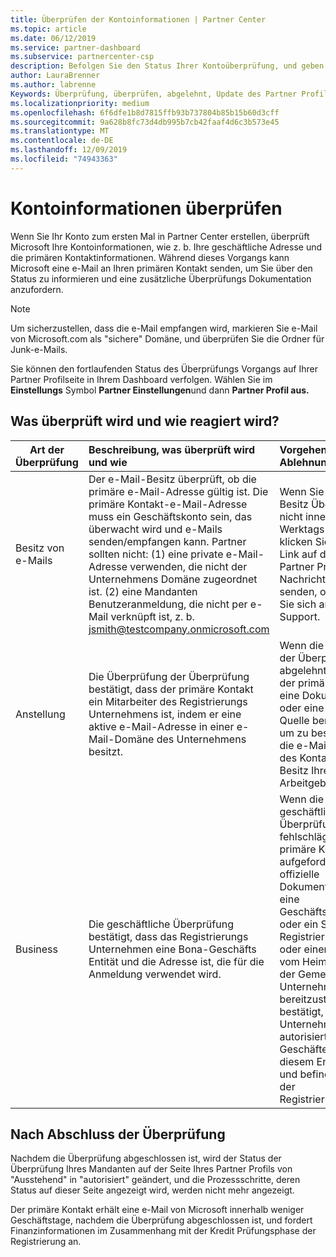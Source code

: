 ```yaml
---
title: Überprüfen der Kontoinformationen | Partner Center
ms.topic: article
ms.date: 06/12/2019
ms.service: partner-dashboard
ms.subservice: partnercenter-csp
description: Befolgen Sie den Status Ihrer Kontoüberprüfung, und geben Sie bei Bedarf weitere Informationen an.
author: LauraBrenner
ms.author: labrenne
Keywords: Überprüfung, überprüfen, abgelehnt, Update des Partner Profils
ms.localizationpriority: medium
ms.openlocfilehash: 6f6dfe1b8d7815ffb93b737804b85b15b60d3cff
ms.sourcegitcommit: 9a628b8fc73d4db995b7cb42faaf4d6c3b573e45
ms.translationtype: MT
ms.contentlocale: de-DE
ms.lasthandoff: 12/09/2019
ms.locfileid: "74943363"
---
```

# <a name="verify-your-account-information"></a>Kontoinformationen überprüfen

Wenn Sie Ihr Konto zum ersten Mal in Partner Center erstellen, überprüft Microsoft Ihre Kontoinformationen, wie z. b. Ihre geschäftliche Adresse und die primären Kontaktinformationen. Während dieses Vorgangs kann Microsoft eine e-Mail an Ihren primären Kontakt senden, um Sie über den Status zu informieren und eine zusätzliche Überprüfungs Dokumentation anzufordern. 

>[!Note]
>Um sicherzustellen, dass die e-Mail empfangen wird, markieren Sie e-Mail von Microsoft.com als "sichere" Domäne, und überprüfen Sie die Ordner für Junk-e-Mails.

Sie können den fortlaufenden Status des Überprüfungs Vorgangs auf Ihrer Partner Profilseite in Ihrem Dashboard verfolgen. Wählen Sie im **Einstellungs** Symbol **Partner Einstellungen**und dann **Partner Profil aus.**

## <a name="what-is-verified-and-how-to-respond"></a>Was überprüft wird und wie reagiert wird?

|**Art der Überprüfung**   |**Beschreibung, was überprüft wird und wie**   |**Vorgehensweisen bei Ablehnung**   |
|----------------------------|:-----------------------------------|:--------------------------------------|
|Besitz von e-Mails   |Der e-Mail-Besitz überprüft, ob die primäre e-Mail-Adresse gültig ist.  Die primäre Kontakt-e-Mail-Adresse muss ein Geschäftskonto sein, das überwacht wird und e-Mails senden/empfangen kann.  Partner sollten nicht: (1) eine private e-Mail-Adresse verwenden, die nicht der Unternehmens Domäne zugeordnet ist. (2) eine Mandanten Benutzeranmeldung, die nicht per e-Mail verknüpft ist, z. b. jsmith@testcompany.onmicrosoft.com   |Wenn Sie die e-Mail-Besitz Überprüfung nicht innerhalb eines Werktags erhalten, klicken Sie auf den Link auf der Seite Partner Profil, um die Nachricht erneut zu senden, oder wenden Sie sich an den Support.|
|Anstellung |Die Überprüfung der Überprüfung bestätigt, dass der primäre Kontakt ein Mitarbeiter des Registrierungs Unternehmens ist, indem er eine aktive e-Mail-Adresse in einer e-Mail-Domäne des Unternehmens besitzt.|Wenn die Überprüfung der Überprüfung abgelehnt wird, kann der primäre Kontakt eine Dokumentation oder eine Online Quelle bereitstellen, um zu bestätigen, dass die e-Mail-Domäne des Kontakts dem Besitz Ihres Arbeitgebers ist|
|Business   |Die geschäftliche Überprüfung bestätigt, dass das Registrierungs Unternehmen eine Bona-Geschäfts Entität und die Adresse ist, die für die Anmeldung verwendet wird.|Wenn die geschäftliche Überprüfung fehlschlägt, wird der primäre Kontakt aufgefordert, eine offizielle Dokumentation (z. b. eine Geschäftsregistrierung oder ein Steuer Registrierungszertifikat oder einen Empfang) vom Heim Land oder der Gemeinde des Unternehmens bereitzustellen, die bestätigt, dass das Unternehmen autorisiert für Geschäfte unter diesem Entitäts Namen und befindet sich an der Registrierungsadresse.|

## <a name="when-verification-concludes"></a>Nach Abschluss der Überprüfung

Nachdem die Überprüfung abgeschlossen ist, wird der Status der Überprüfung Ihres Mandanten auf der Seite Ihres Partner Profils von "Ausstehend" in "autorisiert" geändert, und die Prozessschritte, deren Status auf dieser Seite angezeigt wird, werden nicht mehr angezeigt.

Der primäre Kontakt erhält eine e-Mail von Microsoft innerhalb weniger Geschäftstage, nachdem die Überprüfung abgeschlossen ist, und fordert Finanzinformationen im Zusammenhang mit der Kredit Prüfungsphase der Registrierung an.
